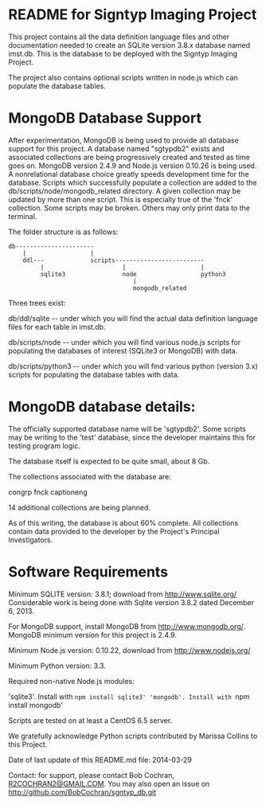 # README for Signtyp Imaging Project

This project contains all the data definition language files and other documentation needed to
create an SQLite version 3.8.x database named imst.db. This is the database to be deployed
with the Signtyp Imaging Project.

The project also contains optional scripts written in node.js which can populate the 
database tables.

# MongoDB Database Support

After experimentation, MongoDB is being used to provide all database support
for this project. A database named "sgtypdb2" exists and associated collections 
are being progressively created and tested as time goes on. MongoDB version 2.4.9 and Node.js 
version 0.10.26 is being used. A nonrelational database choice greatly speeds
development time for the database. Scripts which successfully populate a collection are 
added to the db/scripts/node/mongodb_related directory. A given collection may be updated 
by more than one script. This is especially true of the 'fnck' collection. 
Some scripts may be broken. Others may only print data to the terminal.  

The folder structure is as follows:

```
db----------------------
    |                  |
    ddl---             scripts-------------------------
         |                      |                     |
         sqlite3                node                  python3
                                   |
                                   mongodb_related
```

Three trees exist:

db/ddl/sqlite -- under which you will find the actual data definition language files
for each table in imst.db.

db/scripts/node -- under which you will find various node.js scripts for populating 
the databases of interest (SQLite3 or MongoDB) with data.

db/scripts/python3 -- under which you will find various python (version 3.x) scripts for 
populating the database tables with data.

# MongoDB database details:

The officially supported database name will be  'sgtypdb2'. Some scripts may be writing to
the 'test' database, since the developer maintains this for testing program logic.

The database itself is expected to be quite small, about 8 Gb.

The collections associated with the database are:

 congrp
 fnck
 captioneng

14 additional collections are being planned.

As of this writing, the database is about 60% complete. All collections contain data
provided to the developer by the Project's Principal Investigators.

# Software Requirements

Minimum SQLITE version: 3.8.1; download from http://www.sqlite.org/
    Considerable work is being done with Sqlite version 3.8.2 dated 
    December 6, 2013.

For MongoDB support, install MongoDB from http://www.mongodb.org/. 
MongoDB minimum version for this project is 2.4.9.

Minimum Node.js version: 0.10.22, download from http://www.nodejs.org/

Minimum Python version: 3.3.

Required non-native Node.js modules:
 
   'sqlite3'. Install with `npm install sqlite3'
   'mongodb'. Install with `npm install mongodb'

Scripts are tested on at least a CentOS 6.5 server.

We gratefully acknowledge Python scripts contributed by Marissa Collins to this Project.

Date of last update of this README.md file: 2014-03-29

Contact: for support, please contact Bob Cochran, R2COCHRAN2@GMAIL.COM. You may also
open an issue on http://github.com/BobCochran/sgntyp_db.git


